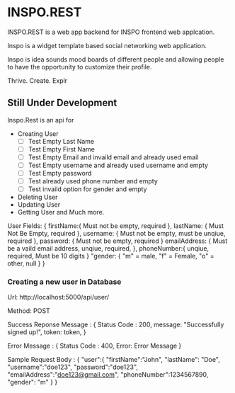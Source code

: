 # INSPO.REST

INSPO.REST is a web app backend for INSPO frontend web applcation. 

Inspo is a widget template based social networking web application.

Inspo is idea sounds mood boards of different people and allowing people to have the opportunity to customize their profile. 

Thrive. Create. Explr


## Still Under Development
Inspo.Rest is an api for 
- Creating User 
    - [ ] Test Empty Last Name
    - [ ] Test Empty First Name
    - [ ] Test Empty Email and invaild email and already used email
    - [ ] Test Empty username and already used username and empty
    - [ ] Test Empty password 
    - [ ] Test already used phone number and empty
    - [ ] Test invaild option for gender and empty
- Deleting User
- Updating User
- Getting User
and Much more.

User Fields: {
    firstName:{
        Must not be empty,
        required
    },
    lastName: {
        Must Not Be Empty,
        required
    },
    username: {
        Must not be empty,
        must be unqiue,
        required
    },
    password: {
        Must not be empty,
        required
    }
    emailAddress: {
        Must be a vaild email address,
        unqiue,
        required,
    },
    phoneNumber:{
        unqiue,
        required,
        Must be 10 digits
    }
    "gender: {
        "m" = male,
        "f" = Female,
        "o" = other,
        null 
    }
}
### Creating a new user in Database

Url: http://localhost:5000/api/user/

Method: POST

Success Reponse Message : {
    Status Code : 200,
    message: "Successfully signed up!",
    token: token,
}

Error Message : {
    Status Code : 400,
    Error: Error Message
}

Sample Request Body : {
	"user":{
	"firstName":"John",
	"lastName": "Doe",
	"username":"doe123",
	"password":"doe123",
	"emailAddress":"doe123@gmail.com",
	"phoneNumber":1234567890,
	"gender": "m"
	}
}

